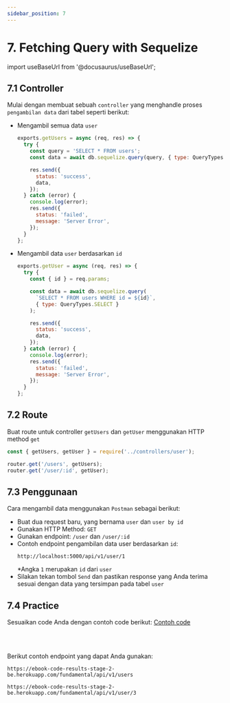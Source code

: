 ```yaml
---
sidebar_position: 7
---
```


# 7. Fetching Query with Sequelize

import useBaseUrl from '@docusaurus/useBaseUrl';

## 7.1 Controller

Mulai dengan membuat sebuah `controller` yang menghandle proses `pengambilan data` dari tabel seperti berikut:

- Mengambil semua data `user`

  ```js {1-25} title=src/controllers/user.js
  exports.getUsers = async (req, res) => {
    try {
      const query = 'SELECT * FROM users';
      const data = await db.sequelize.query(query, { type: QueryTypes.SELECT });

      res.send({
        status: 'success',
        data,
      });
    } catch (error) {
      console.log(error);
      res.send({
        status: 'failed',
        message: 'Server Error',
      });
    }
  };
  ```

- Mengambil data `user` berdasarkan `id`

  ```js {1-25} title=src/controllers/user.js
  exports.getUser = async (req, res) => {
    try {
      const { id } = req.params;

      const data = await db.sequelize.query(
        `SELECT * FROM users WHERE id = ${id}`,
        { type: QueryTypes.SELECT }
      );

      res.send({
        status: 'success',
        data,
      });
    } catch (error) {
      console.log(error);
      res.send({
        status: 'failed',
        message: 'Server Error',
      });
    }
  };
  ```

## 7.2 Route

Buat route untuk controller `getUsers` dan `getUser` menggunakan HTTP method `get`

```js {1,3-4} title=src/routes/index.js
const { getUsers, getUser } = require('../controllers/user');

router.get('/users', getUsers);
router.get('/user/:id', getUser);
```

## 7.3 Penggunaan

Cara mengambil data menggunakan `Postman` sebagai berikut:

- Buat dua request baru, yang bernama `user` dan `user by id`
- Gunakan HTTP Method: `GET`
- Gunakan endpoint: `/user` dan `/user/:id`
- Contoh endpoint pengambilan data user berdasarkan `id`:
  ```
  http://localhost:5000/api/v1/user/1
  ```
  \*Angka `1` merupakan `id` dari `user`
- Silakan tekan tombol `Send` dan pastikan response yang Anda terima sesuai dengan data yang tersimpan pada tabel `user`

## 7.4 Practice

Sesuaikan code Anda dengan contoh code berikut:
<a class="btn-example-code" href="https://github.com/demo-dumbways/ebook-code-results-stage-2-backend/tree/5-expressjs-fundamental/src">
Contoh code
</a>

<br />
<br />

Berikut contoh endpoint yang dapat Anda gunakan:

```
https://ebook-code-results-stage-2-be.herokuapp.com/fundamental/api/v1/users
```

```
https://ebook-code-results-stage-2-be.herokuapp.com/fundamental/api/v1/user/3
```
